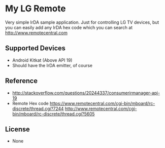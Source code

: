 # My LG Remote

Very simple IrDA sample application.
Just for controlling LG TV devices, but you can easily add any IrDA hex code which you can search at http://www.remotecentral.com

## Supported Devices
 * Android Kitkat (Above API 19)
 * Should have the IrDA emitter, of course

## Reference
 * http://stackoverflow.com/questions/20244337/consumerirmanager-api-19
 * Remote Hex code
	https://www.remotecentral.com/cgi-bin/mboard/rc-discrete/thread.cgi?7244
	http://www.remotecentral.com/cgi-bin/mboard/rc-discrete/thread.cgi?5605

## License
 * None
